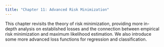 ```yaml
---
title: "Chapter 11: Advanced Risk Minimization"
---
```

This chapter revisits the theory of risk minimization, providing more in-depth analysis on established losses and the connection between empirical risk minimization and maximum likelihood estimation. We also introduce some more advanced loss functions for regression and classification. 